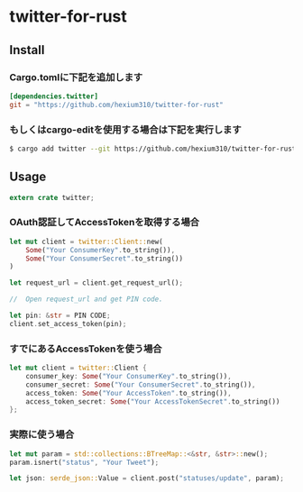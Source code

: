 # twitter-for-rust

## Install

### Cargo.tomlに下記を追加します

``` toml
[dependencies.twitter]
git = "https://github.com/hexium310/twitter-for-rust"
```

### もしくはcargo-editを使用する場合は下記を実行します

``` sh
$ cargo add twitter --git https://github.com/hexium310/twitter-for-rust
```

## Usage

``` rust
extern crate twitter;
```

### OAuth認証してAccessTokenを取得する場合

``` rust
let mut client = twitter::Client::new(
    Some("Your ConsumerKey".to_string()),
    Some("Your ConsumerSecret".to_string())
)

let request_url = client.get_request_url();

//  Open request_url and get PIN code.

let pin: &str = PIN CODE;
client.set_access_token(pin);
```

### すでにあるAccessTokenを使う場合

``` rust
let mut client = twitter::Client {
    consumer_key: Some("Your ConsumerKey".to_string()),
    consumer_secret: Some("Your ConsumerSecret".to_string()),
    access_token: Some("Your AccessToken".to_string()),
    access_token_secret: Some("Your AccessTokenSecret".to_string())
};
```

### 実際に使う場合

``` rust
let mut param = std::collections::BTreeMap::<&str, &str>::new();
param.isnert("status", "Your Tweet");

let json: serde_json::Value = client.post("statuses/update", param);
```
